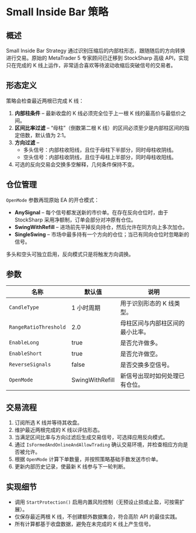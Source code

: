 # Small Inside Bar 策略

## 概述
Small Inside Bar Strategy 通过识别压缩后的内部柱形态，跟随随后的方向转换进行交易。原始的 MetaTrader 5 专家顾问已迁移到 StockSharp 高级 API，实现只在完成的 K 线上运作，非常适合喜欢等待波动收缩后突破信号的交易者。

## 形态定义
策略会检查最近两根已完成 K 线：

1. **内部柱条件** – 最新收盘的 K 线必须完全位于上一根 K 线的最高价与最低价之间。
2. **区间比率过滤** – “母柱”（倒数第二根 K 线）的区间必须至少是内部柱区间的指定倍数，默认值为 2:1。
3. **方向过滤** –
   - 多头信号：内部柱收阳线，且位于母柱下半部分，同时母柱收阴线。
   - 空头信号：内部柱收阴线，且位于母柱上半部分，同时母柱收阳线。
4. 可选的反向交易会交换多空解释，几何条件保持不变。

## 仓位管理
`OpenMode` 参数再现原始 EA 的开仓模式：

- **AnySignal** – 每个信号都发送新的市价单。在存在反向仓位时，由于 StockSharp 采用净额制，订单会部分对冲原有仓位。
- **SwingWithRefill** – 进场前先平掉反向持仓，然后允许在同方向上多次加仓。
- **SingleSwing** – 市场中最多持有一个方向的仓位；当已有同向仓位时忽略新的信号。

多头和空头可独立启用，反向模式只是将触发方向调换。

## 参数
| 名称 | 默认值 | 说明 |
|------|--------|------|
| `CandleType` | 1 小时周期 | 用于识别形态的 K 线类型。 |
| `RangeRatioThreshold` | 2.0 | 母柱区间与内部柱区间的最小比率。 |
| `EnableLong` | true | 是否允许做多。 |
| `EnableShort` | true | 是否允许做空。 |
| `ReverseSignals` | false | 是否交换多空信号。 |
| `OpenMode` | SwingWithRefill | 新信号出现时如何处理已有仓位。 |

## 交易流程
1. 订阅所选 K 线并等待其收盘。
2. 维护最近两根完成的 K 线以评估形态。
3. 当满足区间比率与方向过滤后生成交易信号，可选择应用反向模式。
4. 通过 `IsFormedAndOnlineAndAllowTrading` 确认交易环境，并检查相应方向是否被允许。
5. 根据 `OpenMode` 计算下单数量，并按照策略基础手数发送市价单。
6. 更新内部历史记录，使最新 K 线参与下一轮判断。

## 实现细节
- 调用 `StartProtection()` 启用内置风险控制（无预设止损或止盈，可按需扩展）。
- 仅保存最近两根 K 线，不创建额外数据集合，符合高阶 API 的最佳实践。
- 所有计算都基于收盘数据，避免在未完成的 K 线上产生信号。
